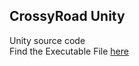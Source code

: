 ## CrossyRoad Unity
Unity source code <br/>
Find the Executable File [here](https://github.com/Introduction-to-Machine-Learning-Team4/Executable)
